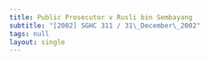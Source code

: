 ```yaml
---
title: Public Prosecutor v Rusli bin Sembayang
subtitle: "[2002] SGHC 311 / 31\_December\_2002"
tags: null
layout: single
---
```


